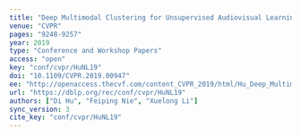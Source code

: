 ```yaml
---
title: "Deep Multimodal Clustering for Unsupervised Audiovisual Learning."
venue: "CVPR"
pages: "9248-9257"
year: 2019
type: "Conference and Workshop Papers"
access: "open"
key: "conf/cvpr/HuNL19"
doi: "10.1109/CVPR.2019.00947"
ee: "http://openaccess.thecvf.com/content_CVPR_2019/html/Hu_Deep_Multimodal_Clustering_for_Unsupervised_Audiovisual_Learning_CVPR_2019_paper.html"
url: "https://dblp.org/rec/conf/cvpr/HuNL19"
authors: ["Di Hu", "Feiping Nie", "Xuelong Li"]
sync_version: 3
cite_key: "conf/cvpr/HuNL19"
---
```

